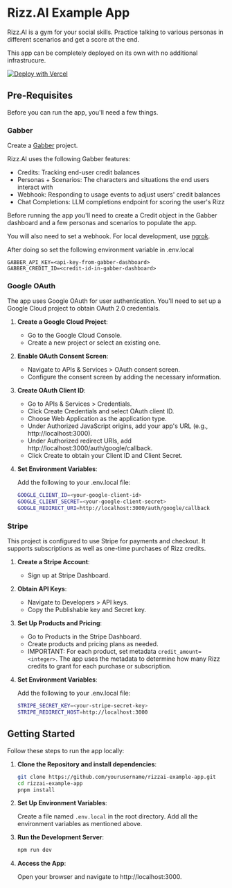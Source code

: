 # Rizz.AI Example App

Rizz.AI is a gym for your social skills. Practice talking to various personas in different scenarios and get a score at the end.

This app can be completely deployed on its own with no additional infrastrucure.

[![Deploy with Vercel](https://vercel.com/button)](https://vercel.com/new/clone?repository-url=https%3A%2F%2Fgithub.com%2Fgabber-dev%2Fexample-app-rizz-ai&env=GABBER_API_KEY,GABBER_CREDIT_ID,STRIPE_SECRET_KEY,STRIPE_REDIRECT_HOST,GOOGLE_CLIENT_ID,GOOGLE_CLIENT_SECRET,GOOGLE_REDIRECT_URI&project-name=rizz-ai-clone)

## Pre-Requisites

Before you can run the app, you'll need a few things.

### Gabber

Create a [Gabber](https://app.gabber.dev) project.

Rizz.AI uses the following Gabber features:
- Credits: Tracking end-user credit balances
- Personas + Scenarios: The characters and situations the end users interact with
- Webhook: Responding to usage events to adjust users' credit balances
- Chat Completions: LLM completions endpoint for scoring the user's Rizz

Before running the app you'll need to create a Credit object in the Gabber dashboard
and a few personas and scenarios to populate the app.

You will also need to set a webhook. For local development, use [ngrok](https://chatgpt.com/share/674aa232-bb14-800e-b0b5-35a5c8c787ca).

After doing so set the following environment variable in .env.local

```
GABBER_API_KEY=<api-key-from-gabber-dashboard>
GABBER_CREDIT_ID=<credit-id-in-gabber-dashboard>
```

### Google OAuth
The app uses Google OAuth for user authentication. You'll need to set up a Google Cloud project to obtain OAuth 2.0 credentials.

1. **Create a Google Cloud Project**:
   - Go to the Google Cloud Console.
   - Create a new project or select an existing one.
2. **Enable OAuth Consent Screen**:
   - Navigate to APIs & Services > OAuth consent screen.
   - Configure the consent screen by adding the necessary information.
3. **Create OAuth Client ID**:
   - Go to APIs & Services > Credentials.
   - Click Create Credentials and select OAuth client ID.
   - Choose Web Application as the application type.
   - Under Authorized JavaScript origins, add your app's URL (e.g., http://localhost:3000).
   - Under Authorized redirect URIs, add http://localhost:3000/auth/google/callback.
   - Click Create to obtain your Client ID and Client Secret.
4. **Set Environment Variables**:

   Add the following to your .env.local file:

   ```bash
   GOOGLE_CLIENT_ID=<your-google-client-id>
   GOOGLE_CLIENT_SECRET=<your-google-client-secret>
   GOOGLE_REDIRECT_URI=http://localhost:3000/auth/google/callback
   ```

### Stripe

This project is configured to use Stripe for payments and checkout. It supports subscriptions as well as one-time purchases of Rizz credits.

1. **Create a Stripe Account**:
   - Sign up at Stripe Dashboard.
2. **Obtain API Keys**:
   - Navigate to Developers > API keys.
   - Copy the Publishable key and Secret key.
3. **Set Up Products and Pricing**:
   - Go to Products in the Stripe Dashboard.
   - Create products and pricing plans as needed.
   - IMPORTANT: For each product, set metadata `credit_amount=<integer>`. The app uses the metadata to determine how many Rizz credits to grant for each purchase or subscription.
4. **Set Environment Variables**:
   
   Add the following to your .env.local file:
   
   ```bash
   STRIPE_SECRET_KEY=<your-stripe-secret-key>
   STRIPE_REDIRECT_HOST=http://localhost:3000
   ```
## Getting Started
Follow these steps to run the app locally:

1. **Clone the Repository and install dependencies**:

   ```bash
   git clone https://github.com/yourusername/rizzai-example-app.git
   cd rizzai-example-app
   pnpm install
   ```

2. **Set Up Environment Variables**:

   Create a file named `.env.local` in the root directory.
   Add all the environment variables as mentioned above.

3. **Run the Development Server**:

   ```bash
   npm run dev
   ```

4. **Access the App**:

   Open your browser and navigate to http://localhost:3000.
